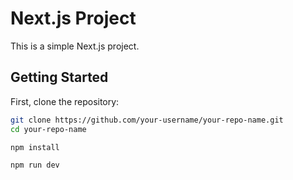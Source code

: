 # Next.js Project

This is a simple Next.js project.

## Getting Started

First, clone the repository:

```bash
git clone https://github.com/your-username/your-repo-name.git
cd your-repo-name

npm install

npm run dev

```
